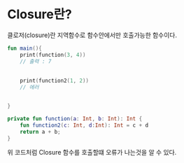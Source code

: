 # Closure란?

클로저(closure)란 지역함수로 함수안에서만 호출가능한 함수이다.

```kotlin
fun main(){
    print(function(3, 4))
    // 출력 : 7
    
    
    print(function2(1, 2))
    // 에러


}

private fun function(a: Int, b: Int): Int {
    fun function2(c: Int, d:Int): Int = c + d
    return a + b;
}
```

위 코드처럼 Closure 함수를 호출할떄 오류가 나는것을 알 수 있다.